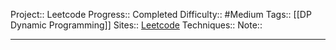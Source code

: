 Project:: Leetcode
Progress:: Completed
Difficulty:: #Medium 
Tags:: [[DP Dynamic Programming]]
Sites:: [Leetcode](https://leetcode.com/problems/palindromic-substrings/)
Techniques:: 
Note:: 

---
